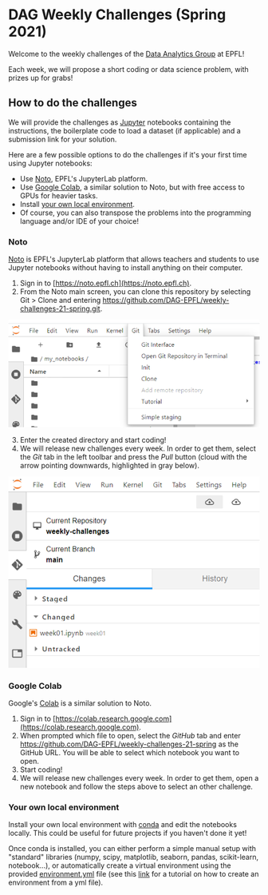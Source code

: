 # DAG Weekly Challenges (Spring 2021)

Welcome to the weekly challenges of the <a href="https://www.dag-epfl.ch/" target="_blank">Data Analytics Group</a> at EPFL!

Each week, we will propose a short coding or data science problem, with prizes up for grabs!


## How to do the challenges

We will provide the challenges as <a href="https://jupyter.org/">Jupyter</a> notebooks containing the instructions, the boilerplate code to load a dataset (if applicable) and a submission link for your solution. 

Here are a few possible options to do the challenges if it's your first time using Jupyter notebooks: 
  - Use [Noto](#noto), EPFL's JupyterLab platform.
  - Use [Google Colab](#google-colab), a similar solution to Noto, but with free access to GPUs for heavier tasks.
  - Install [your own local environment](#your-own-local-environment).
  - Of course, you can also transpose the problems into the programming language and/or IDE of your choice!


### Noto

<a href="https://noto.epfl.ch">Noto</a> is EPFL's JupyterLab platform that allows teachers and students to use Jupyter notebooks without having to install anything on their computer.

1. Sign in to [https://noto.epfl.ch](https://noto.epfl.ch).
2. From the Noto main screen, you can clone this repository by selecting Git > Clone and entering https://github.com/DAG-EPFL/weekly-challenges-21-spring.git.

![Noto step 2](readme_files/noto_step2.png "Noto step 2")

3. Enter the created directory and start coding!
4. We will release new challenges every week. In order to get them, select the *Git* tab in the left toolbar and press the *Pull* button (cloud with the arrow pointing downwards, highlighted in gray below). 

![Noto step 4](readme_files/noto_step4.png "Noto step 4")


### Google Colab

Google's <a href="https://colab.research.google.com/">Colab</a> is a similar solution to Noto. 

1. Sign in to [https://colab.research.google.com](https://colab.research.google.com).
2. When prompted which file to open, select the *GitHub* tab and enter https://github.com/DAG-EPFL/weekly-challenges-21-spring as the GitHub URL. You will be able to select which notebook you want to open.
3. Start coding!
4. We will release new challenges every week. In order to get them, open a new notebook and follow the steps above to select an other challenge.


### Your own local environment

Install your own local environment with <a href="https://docs.conda.io/en/latest/">conda</a> and edit the notebooks locally. This could be useful for future projects if you haven't done it yet!

Once conda is installed, you can either perform a simple manual setup with "standard" libraries (numpy, scipy, matplotlib, seaborn, pandas, scikit-learn, notebook...), or automatically create a virtual environment using the provided [environment.yml](environment.yml) file (see this [link](https://docs.conda.io/projects/conda/en/latest/user-guide/tasks/manage-environments.html#creating-an-environment-from-an-environment-yml-file) for a tutorial on how to create an environment from a yml file).
